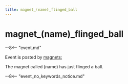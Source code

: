 ```yaml
---
title: magnet_(name)_flinged_ball
---
```


# magnet_(name)\_flinged_ball


--8<-- "event.md"

Event is posted by [magnets:](../config/magnets.md)

The magnet called (name) has just flinged a ball.

--8<-- "event_no_keywords_notice.md"
